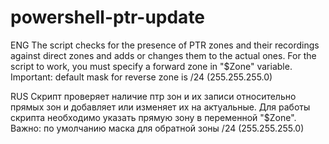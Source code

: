 # powershell-ptr-update
ENG
The script checks for the presence of PTR zones and their recordings against direct zones and adds or changes them to the actual ones.
For the script to work, you must specify a forward zone in "$Zone" variable.
Important: default mask for reverse zone is /24 (255.255.255.0)

RUS
Скрипт проверяет наличие птр зон и их записи относительно прямых зон и добавляет или изменяет их на актуальные.
Для работы скрипта необходимо указать прямую зону в переменной "$Zone".
Важно: по умолчанию маска для обратной зоны /24 (255.255.255.0)
